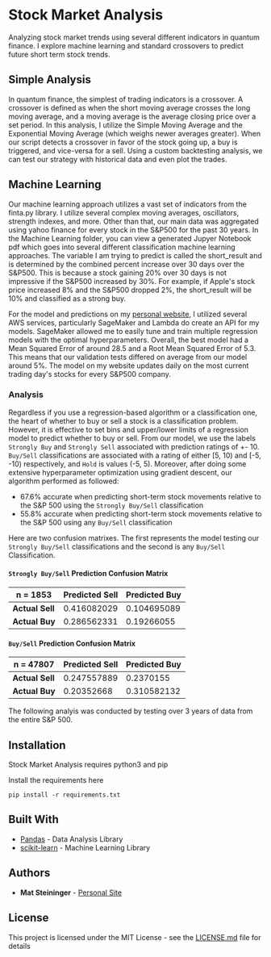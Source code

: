 # Stock Market Analysis
Analyzing stock market trends using several different indicators in quantum finance. I explore machine learning and standard crossovers to predict future short term stock trends.

## Simple Analysis 

In quantum finance, the simplest of trading indicators is a crossover. A crossover is defined as when the short moving average crosses the long moving average, and a moving average is the average closing price over a set period. In this analysis, I utilize the Simple Moving Average and the Exponential Moving Average (which weighs newer averages greater). When our script detects a crossover in favor of the stock going up, a buy is triggered, and vice-versa for a sell. Using a custom backtesting analysis, we can test our strategy with historical data and even plot the trades. 
## Machine Learning

Our machine learning approach utilizes a vast set of indicators from the finta.py library. I utilize several complex moving averages, oscillators, strength indexes, and more. Other than that, our main data was aggregated using yahoo finance for every stock in the S&P500 for the past 30 years. In the Machine Learning folder, you can view a generated Jupyer Notebook pdf which goes into several different classification machine learning approaches. The variable I am trying to predict is called the short_result and is determined by the combined percent increase over 30 days over the S&P500. This is because a stock gaining 20% over 30 days is not impressive if the S&P500 increased by 30%. For example, if Apple's stock price increased 8% and the S&P500 dropped 2%, the short_result will be 10% and classified as a strong buy.

For the model and predictions on my [personal website](https://mathewsteininger.com/#stock), I utilized several AWS services, particularly SageMaker and Lambda do create an API for my models. SageMaker allowed me to easily tune and train multiple regression models with the optimal hyperparameters. Overall, the best model had a Mean Squared Error of around 28.5 and a Root Mean Squared Error of 5.3. This means that our validation tests differed on average from our model around 5%. The model on my website updates daily on the most current trading day's stocks for every S&P500 company.

### Analysis

Regardless if you use a regression-based algorithm or a classification one, the heart of whether to buy or sell a stock is a classification problem. However, it is effective to set bins and upper/lower limits of a regression model to predict whether to buy or sell. From our model, we use the labels `Strongly Buy` and `Strongly Sell` associated with prediction ratings of +- 10. `Buy/Sell` classifications are associated with a rating of either [5, 10) and [-5, -10) respectively, and `Hold` is values (-5, 5). Moreover, after doing some extensive hyperparameter optimization using gradient descent, our algorithm performed as followed:
* 67.6% accurate when predicting short-term stock movements relative to the S&P 500 using the `Strongly Buy/Sell` classification
* 55.8% accurate when predicting short-term stock movements relative to the S&P 500 using any `Buy/Sell` classification

Here are two confusion matrixes. The first represents the model testing our `Strongly Buy/Sell` classifications and the second is any `Buy/Sell` Classification.


#### `Strongly Buy/Sell` Prediction Confusion Matrix

| n = 1853      | Predicted Sell | Predicted Buy | 
| ------------- | -------------- |-------------- |
| **Actual Sell**   | 0.416082029    | 0.104695089   |
| **Actual Buy**    | 0.286562331    | 0.19266055    |

#### `Buy/Sell` Prediction Confusion Matrix

| n = 47807      | Predicted Sell | Predicted Buy | 
| ------------- | -------------- |-------------- |
| **Actual Sell**   | 0.247557889    | 0.2370155   |
| **Actual Buy**    |  0.20352668   | 0.310582132    |

The following analyis was conducted by testing over 3 years of data from the entire S&P 500.

## Installation

Stock Market Analysis requires python3 and pip

Install the requirements here
```
pip install -r requirements.txt
```


## Built With

* [Pandas](https://pandas.pydata.org) - Data Analysis Library
* [scikit-learn](https://scikit-learn.org/stable/) - Machine Learning Library


## Authors

* **Mat Steininger** - [Personal Site](https://mathewsteininger.com)

## License

This project is licensed under the MIT License - see the [LICENSE.md](LICENSE.md) file for details
